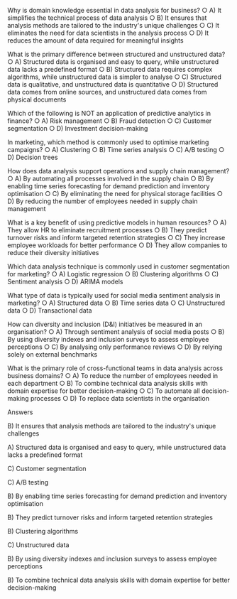 Why is domain knowledge essential in data analysis for business?
○ A) It simplifies the technical process of data analysis
○ B) It ensures that analysis methods are tailored to the industry's unique challenges
○ C) It eliminates the need for data scientists in the analysis process
○ D) It reduces the amount of data required for meaningful insights

What is the primary difference between structured and unstructured data?
○ A) Structured data is organised and easy to query, while unstructured data lacks a predefined format
○ B) Structured data requires complex algorithms, while unstructured data is simpler to analyse
○ C) Structured data is qualitative, and unstructured data is quantitative
○ D) Structured data comes from online sources, and unstructured data comes from physical documents

Which of the following is NOT an application of predictive analytics in finance?
○ A) Risk management
○ B) Fraud detection
○ C) Customer segmentation
○ D) Investment decision-making

In marketing, which method is commonly used to optimise marketing campaigns?
○ A) Clustering
○ B) Time series analysis
○ C) A/B testing
○ D) Decision trees

How does data analysis support operations and supply chain management?
○ A) By automating all processes involved in the supply chain
○ B) By enabling time series forecasting for demand prediction and inventory optimisation
○ C) By eliminating the need for physical storage facilities
○ D) By reducing the number of employees needed in supply chain management

What is a key benefit of using predictive models in human resources?
○ A) They allow HR to eliminate recruitment processes
○ B) They predict turnover risks and inform targeted retention strategies
○ C) They increase employee workloads for better performance
○ D) They allow companies to reduce their diversity initiatives

Which data analysis technique is commonly used in customer segmentation for marketing?
○ A) Logistic regression
○ B) Clustering algorithms
○ C) Sentiment analysis
○ D) ARIMA models

What type of data is typically used for social media sentiment analysis in marketing?
○ A) Structured data
○ B) Time series data
○ C) Unstructured data
○ D) Transactional data

How can diversity and inclusion (D&I) initiatives be measured in an organisation?
○ A) Through sentiment analysis of social media posts
○ B) By using diversity indexes and inclusion surveys to assess employee perceptions
○ C) By analysing only performance reviews
○ D) By relying solely on external benchmarks

What is the primary role of cross-functional teams in data analysis across business domains?
○ A) To reduce the number of employees needed in each department
○ B) To combine technical data analysis skills with domain expertise for better decision-making
○ C) To automate all decision-making processes
○ D) To replace data scientists in the organisation



Answers

B) It ensures that analysis methods are tailored to the industry's unique challenges

A) Structured data is organised and easy to query, while unstructured data lacks a predefined format

C) Customer segmentation

C) A/B testing

B) By enabling time series forecasting for demand prediction and inventory optimisation

B) They predict turnover risks and inform targeted retention strategies

B) Clustering algorithms

C) Unstructured data

B) By using diversity indexes and inclusion surveys to assess employee perceptions

B) To combine technical data analysis skills with domain expertise for better decision-making






